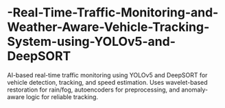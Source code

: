 # -Real-Time-Traffic-Monitoring-and-Weather-Aware-Vehicle-Tracking-System-using-YOLOv5-and-DeepSORT
AI-based real-time traffic monitoring using YOLOv5 and DeepSORT for vehicle detection, tracking, and speed estimation. Uses wavelet-based restoration for rain/fog, autoencoders for preprocessing, and anomaly-aware logic for reliable tracking.
